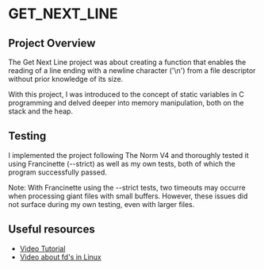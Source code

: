 # GET_NEXT_LINE

## Project Overview

The Get Next Line project was about creating a function that enables the reading of a line ending with a newline character ('\n') from a file descriptor without prior knowledge of its size.

With this project, I was introduced to the concept of static variables in C programming and delved deeper into memory manipulation, both on the stack and the heap.

## Testing

I implemented the project following The Norm V4 and thoroughly tested it using Francinette (--strict) as well as my own tests, both of which the program successfully passed.

Note:
With Francinette using the --strict tests, two timeouts may occurre when processing giant files with small buffers. However, these issues did not surface during my own testing, even with larger files.

## Useful resources

- [Video Tutorial](https://www.youtube.com/watch?v=8E9siq7apUU)
- [Video about fd's in Linux](https://www.youtube.com/watch?v=-gP58pozNuM)
